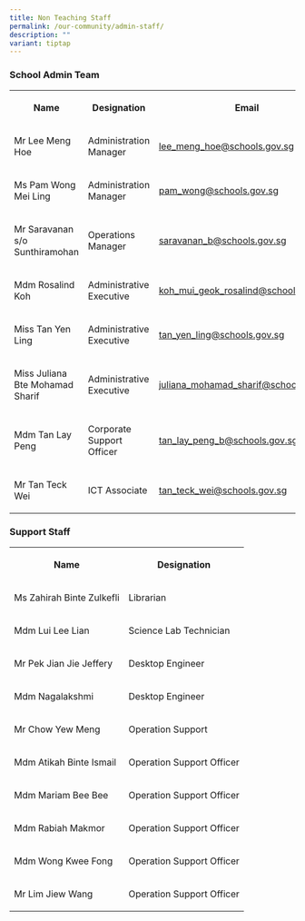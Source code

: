 ```yaml
---
title: Non Teaching Staff
permalink: /our-community/admin-staff/
description: ""
variant: tiptap
---
```

<h3><strong>School Admin Team</strong></h3>
<table>
<tbody>
<tr>
<th rowspan="1" colspan="1">
<p>Name</p>
</th>
<th rowspan="1" colspan="1">
<p>Designation</p>
</th>
<th rowspan="1" colspan="1">
<p>Email</p>
</th>
</tr>
<tr>
<td rowspan="1" colspan="1">
<p>Mr Lee Meng Hoe</p>
</td>
<td rowspan="1" colspan="1">
<p>Administration Manager</p>
</td>
<td rowspan="1" colspan="1">
<p><a href="mailto:lee_meng_hoe@schools.gov.sg" rel="noopener noreferrer nofollow" target="_blank">lee_meng_hoe@schools.gov.sg</a>
</p>
</td>
</tr>
<tr>
<td rowspan="1" colspan="1">
<p>Ms Pam Wong Mei Ling</p>
</td>
<td rowspan="1" colspan="1">
<p>Administration Manager</p>
</td>
<td rowspan="1" colspan="1">
<p><a href="mailto:pam_wong@schools.gov.sg" rel="noopener noreferrer nofollow" target="_blank">pam_wong@schools.gov.sg</a>
</p>
</td>
</tr>
<tr>
<td rowspan="1" colspan="1">
<p>Mr Saravanan s/o Sunthiramohan</p>
</td>
<td rowspan="1" colspan="1">
<p>Operations Manager</p>
</td>
<td rowspan="1" colspan="1">
<p><a href="mailto:saravanan_b@schools.gov.sg" rel="noopener noreferrer nofollow" target="_blank">saravanan_b@schools.gov.sg</a>
</p>
</td>
</tr>
<tr>
<td rowspan="1" colspan="1">
<p>Mdm Rosalind Koh</p>
</td>
<td rowspan="1" colspan="1">
<p>Administrative Executive</p>
</td>
<td rowspan="1" colspan="1">
<p><a href="mailto:koh_mui_geok_rosalind@schools.gov.sg" rel="noopener noreferrer nofollow" target="_blank">koh_mui_geok_rosalind@schools.gov.sg</a>
</p>
</td>
</tr>
<tr>
<td rowspan="1" colspan="1">
<p>Miss Tan Yen Ling</p>
</td>
<td rowspan="1" colspan="1">
<p>Administrative Executive</p>
</td>
<td rowspan="1" colspan="1">
<p><a href="mailto:tan_yen_ling@schools.gov.sg" rel="noopener noreferrer nofollow" target="_blank">tan_yen_ling@schools.gov.sg</a>
</p>
</td>
</tr>
<tr>
<td rowspan="1" colspan="1">
<p>Miss Juliana Bte Mohamad Sharif</p>
</td>
<td rowspan="1" colspan="1">
<p>Administrative Executive</p>
</td>
<td rowspan="1" colspan="1">
<p><a href="mailto:juliana_mohamad_sharif@schools.gov.sg" rel="noopener noreferrer nofollow" target="_blank">juliana_mohamad_sharif@schools.gov.sg</a>
</p>
</td>
</tr>
<tr>
<td rowspan="1" colspan="1">
<p>Mdm Tan Lay Peng</p>
</td>
<td rowspan="1" colspan="1">
<p>Corporate Support Officer</p>
</td>
<td rowspan="1" colspan="1">
<p><a href="mailto:tan_lay_peng_b@schools.gov.sg" rel="noopener noreferrer nofollow" target="_blank">tan_lay_peng_b@schools.gov.sg</a>
</p>
</td>
</tr>
<tr>
<td rowspan="1" colspan="1">
<p>Mr Tan Teck Wei</p>
</td>
<td rowspan="1" colspan="1">
<p>ICT Associate</p>
</td>
<td rowspan="1" colspan="1">
<p><a href="mailto:tan_teck_wei@schools.gov.sg" rel="noopener noreferrer nofollow" target="_blank">tan_teck_wei@schools.gov.sg</a>
</p>
</td>
</tr>
</tbody>
</table>
<h3><strong>Support Staff</strong></h3>
<table>
<tbody>
<tr>
<th rowspan="1" colspan="1">
<p>Name</p>
</th>
<th rowspan="1" colspan="1">
<p>Designation</p>
</th>
</tr>
<tr>
<td rowspan="1" colspan="1">
<p>Ms Zahirah Binte Zulkefli</p>
</td>
<td rowspan="1" colspan="1">
<p>Librarian</p>
</td>
</tr>
<tr>
<td rowspan="1" colspan="1">
<p>Mdm Lui Lee Lian</p>
</td>
<td rowspan="1" colspan="1">
<p>Science Lab Technician</p>
</td>
</tr>
<tr>
<td rowspan="1" colspan="1">
<p>Mr Pek Jian Jie Jeffery</p>
</td>
<td rowspan="1" colspan="1">
<p>Desktop Engineer</p>
</td>
</tr>
<tr>
<td rowspan="1" colspan="1">
<p>Mdm Nagalakshmi</p>
</td>
<td rowspan="1" colspan="1">
<p>Desktop Engineer</p>
</td>
</tr>
<tr>
<td rowspan="1" colspan="1">
<p>Mr Chow Yew Meng</p>
</td>
<td rowspan="1" colspan="1">
<p>Operation Support</p>
</td>
</tr>
<tr>
<td rowspan="1" colspan="1">
<p>Mdm Atikah Binte Ismail</p>
</td>
<td rowspan="1" colspan="1">
<p>Operation Support Officer</p>
</td>
</tr>
<tr>
<td rowspan="1" colspan="1">
<p>Mdm Mariam Bee Bee</p>
</td>
<td rowspan="1" colspan="1">
<p>Operation Support Officer</p>
</td>
</tr>
<tr>
<td rowspan="1" colspan="1">
<p>Mdm Rabiah Makmor</p>
</td>
<td rowspan="1" colspan="1">
<p>Operation Support Officer</p>
</td>
</tr>
<tr>
<td rowspan="1" colspan="1">
<p>Mdm Wong Kwee Fong</p>
</td>
<td rowspan="1" colspan="1">
<p>Operation Support Officer</p>
</td>
</tr>
<tr>
<td rowspan="1" colspan="1">
<p>Mr Lim Jiew Wang</p>
</td>
<td rowspan="1" colspan="1">
<p>Operation Support Officer</p>
</td>
</tr>
</tbody>
</table>
<p></p>